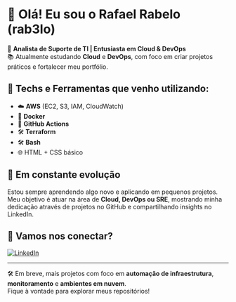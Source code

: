 # 👋 Olá! Eu sou o Rafael Rabelo (rab3lo)

🎯 **Analista de Suporte de TI | Entusiasta em Cloud & DevOps**  
📚 Atualmente estudando **Cloud** e **DevOps**, com foco em criar projetos práticos e fortalecer meu portfólio.

## 🚀 Techs e Ferramentas que venho utilizando:
- ☁️ **AWS** (EC2, S3, IAM, CloudWatch)
- 🐳 **Docker**
- 🔁 **GitHub Actions**
- 🛠️ **Terraform**
- 🛠️ **Bash**
- 🌐 HTML + CSS básico

## 🌱 Em constante evolução
Estou sempre aprendendo algo novo e aplicando em pequenos projetos. Meu objetivo é atuar na área de **Cloud, DevOps ou SRE**, mostrando minha dedicação através de projetos no GitHub e compartilhando insights no LinkedIn.

## 🔗 Vamos nos conectar?
[![LinkedIn](https://img.shields.io/badge/-rafaelrabelo-blue?style=for-the-badge&logo=linkedin&logoColor=white)](https://www.linkedin.com/in/rafael-rabelo-24065114a/)

---

🛠 Em breve, mais projetos com foco em **automação de infraestrutura**, **monitoramento** e **ambientes em nuvem**.  
Fique à vontade para explorar meus repositórios!
